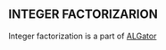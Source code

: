 
<br>


## INTEGER FACTORIZARION

Integer factorization is a part of <a href="https://github.com/ALGatorDevel/Algator">ALGator</a>



